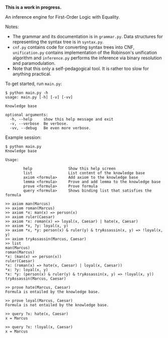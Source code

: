 **This is a work in progress.**

An inference engine for First-Order Logic with Equality.

Notes:

* The grammar and its documentation is in `grammar.py`. Data structures for representing the syntax tree is in 
`syntax.py`. 
* `cnf.py` contains code for converting syntax trees into CNF, `unification.py` contains implementation of the 
Robinson's unification algorithm and `inference.py` performs the inference via binary resolution and paramodulation.
* Note that this only a self-pedagogical tool. It is rather too slow for anything practical.

To get started, run `main.py`:

```
$ python main.py -h
usage: main.py [-h] [-v] [-vv]

Knowledge base

optional arguments:
  -h, --help     show this help message and exit
  -v, --verbose  Be verbose.
  -vv, --debug   Be even more verbose.
``` 

Example session:

```
$ python main.py
Knowledge base

Usage:

        help                Show this help screen
        list                List content of the knowledge base
        axiom <formula>     Add axiom to the knowledge base
        lemma <formula>     Prove and add lemma to the knowledge base
        prove <formula>     Prove formula
        query <formula>     Shows binding list that satisfies the formula

>> axiom man(Marcus)
>> axiom roman(Marcus)
>> axiom *x: man(x) => person(x)
>> axiom ruler(Caesar)
>> axiom *x: roman(x) => loyal(x, Caesar) | hate(x, Caesar)
>> axiom *x, ?y: loyal(x, y)
>> axiom *x, *y: person(x) & ruler(y) & tryAssassin(x, y) => !loyal(x, y)
>> axiom tryAssassin(Marcus, Caesar)
>> list
man(Marcus)
roman(Marcus)
*x: (man(x) => person(x))
ruler(Caesar)
*x: (roman(x) => hate(x, Caesar) | loyal(x, Caesar))
*x: ?y: loyal(x, y)
*x: *y: (person(x) & ruler(y) & tryAssassin(x, y) => !loyal(x, y))
tryAssassin(Marcus, Caesar)

>> prove hate(Marcus, Caesar)
Formula is entailed by the knowledge base.

>> prove loyal(Marcus, Caesar)
Formula is not entailed by the knowledge base.

>> query ?x: hate(x, Caesar)
x = Marcus

>> query ?x: !loyal(x, Caesar)
x = Marcus
```

